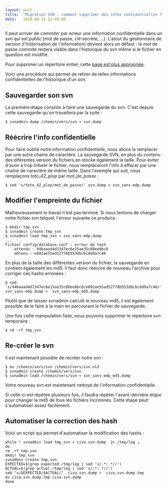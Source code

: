 ```yaml
---
layout: post
title:  "Migration SVN : comment supprimer des infos confidentielles ?"
date:   2010-08-16 22:49:00
---
```

Il peut arriver de *commiter* par erreur une information confidentielle
dans un svn qui est public (mot de passe, clé secrète, ...). L'atout du
gestionnaire de version (l'historisation de l'information) devient alors
un défaut : le mot de passe commité restera visible dans l'historique du
svn même si le fichier en question est modifié.

Pour supprimer un répertoire entier, cette [page est plus
appropriée](http://tutos.tangui.eu.org/41-supprimer-un-repertoire-de-lhistorique-dun-svn).

Voici une procédure qui permet de retirer de telles informations
confidentielles de l'historique d'un svn.

Sauvegarder son svn
-------------------

La première étape consiste à faire une sauvegarde du svn. C'est depuis
cette sauvegarde qu'on travaillera par la suite :

    $ svnadmin dump /chemin/vers/svn > svn.dump

Réécrire l'info confidentielle
------------------------------

Pour faire oublié notre information confidentielle, nous allons la
remplacer par une autre chaine de caractère. La sauvegarde SVN, en plus
du contenu des diférentes version du fichiers en stocke également la
taille. Pour éviter d'avoir à trop triturer le fichier, nous
remplaceront l'info à effacer par une chaine de caractère de même
taille. Dans l'exemple qui suit, nous remplaçons *toto\_42\_plop* par
*mot\_de\_passe* :

    $ sed 's/toto_42_plop/mot_de_passe/' svn.dump > svn_sans-mdp.dump

Modifier l'empreinte du fichier
-------------------------------

Malheureusement le travail n'est pas terminé. Si nous tentons de charger
notre fichier svn telquel, l'erreur suivante ce produira :

    $ mkdir tmp_svn
    $ svnadmin create tmp_svn
    $ svnadmin load tmp_svn < svn_sans-mdp.dump
    ...
    Fichier config/database.conf : erreur de hash
        attendu : 94baaad4d1347ec6e15ae35c88ee8bc8
        obtenu : e892ae55ad52778b553dbcbc8d9a7c46

En plus de la taille des différentes version du fichier, la sauvegarde
en contient également les md5. Il faut donc réécrire de nouveau
l'archive pour corriger ces hashs erronées :

    $ sed 's/94baaad4d1347ec6e15ae35c88ee8bc8/e892ae55ad52778b553dbcbc8d9a7c46/'  svn_sans-mdp.dump >  svn_sans-mdp_md5.dump

Plutôt que de laisser svnadmin calculé le nouveau md5, il est également
possible de le faire à la main en parcourant le fichier de sauvegarde.

Une fois cette manipulation faite, nous pouvons supprimer le répertoire
svn temporaire :

    $ rm -rf tmp_svn

Re-créer le svn
---------------

Il est maintenant possible de recréer notre svn :

    $ mv /chemin/vers/svn /chemin/vers/svn.old
    $ svnadmin create /chemin/vers/svn
    $ svnadmin load /chemin/vers/svn < svn_sans-mdp_md5.dump

Votre nouveau svn est maintenant nettoyé de l'information
confidentielle.

Si celle-ci est répétée plusieurs fois, il faudra répéter
l'avant-dernière étape pour changer le md5 de tous les fichiers
incriminés. Cette étape peut s'automatiser assez facilement.

Automatiser la correction des hash
----------------------------------

Voici un script qui permet d'automatiser la modification des hashs :

    while ! svnadmin load tmp_svn < civa.svn.dump  2> /tmp/log ;
    do
    rm -rf tmp_svn
    mkdir tmp_svn
    svnadmin create tmp_svn
    EXPECTED=$(grep expected /tmp/log | sed 's/.*: *//')
    ACTUAL=$(grep actual /tmp/log | sed 's/.*: *//')
    sed "s/$EXPECTED/$ACTUAL/"  civa.svn.dump >  civa.svn.dump.tmp
    mv civa.svn.dump.tmp civa.svn.dump
    done
